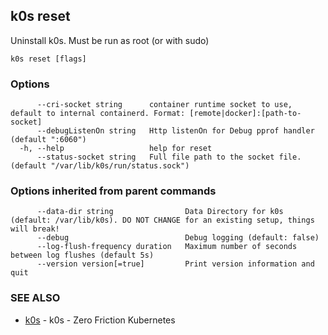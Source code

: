 ## k0s reset

Uninstall k0s. Must be run as root (or with sudo)

```shell
k0s reset [flags]
```

### Options

```shell
      --cri-socket string      container runtime socket to use, default to internal containerd. Format: [remote|docker]:[path-to-socket]
      --debugListenOn string   Http listenOn for Debug pprof handler (default ":6060")
  -h, --help                   help for reset
      --status-socket string   Full file path to the socket file. (default "/var/lib/k0s/run/status.sock")
```

### Options inherited from parent commands

```shell
      --data-dir string                Data Directory for k0s (default: /var/lib/k0s). DO NOT CHANGE for an existing setup, things will break!
      --debug                          Debug logging (default: false)
      --log-flush-frequency duration   Maximum number of seconds between log flushes (default 5s)
      --version version[=true]         Print version information and quit
```

### SEE ALSO

* [k0s](k0s.md) - k0s - Zero Friction Kubernetes
